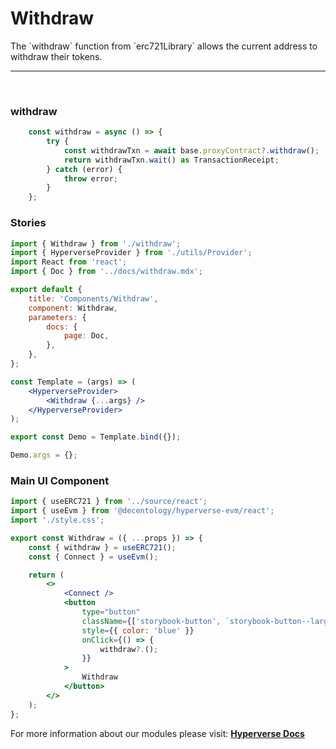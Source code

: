 # Withdraw

<p> The `withdraw` function from `erc721Library` allows the current address to withdraw their tokens. </p>

---

<br>

### withdraw

```jsx
	const withdraw = async () => {
		try {
			const withdrawTxn = await base.proxyContract?.withdraw();
			return withdrawTxn.wait() as TransactionReceipt;
		} catch (error) {
			throw error;
		}
	};
```

### Stories

```jsx
import { Withdraw } from './withdraw';
import { HyperverseProvider } from './utils/Provider';
import React from 'react';
import { Doc } from '../docs/withdraw.mdx';

export default {
	title: 'Components/Withdraw',
	component: Withdraw,
	parameters: {
		docs: {
			page: Doc,
		},
	},
};

const Template = (args) => (
	<HyperverseProvider>
		<Withdraw {...args} />
	</HyperverseProvider>
);

export const Demo = Template.bind({});

Demo.args = {};
```

### Main UI Component

```jsx
import { useERC721 } from '../source/react';
import { useEvm } from '@decentology/hyperverse-evm/react';
import './style.css';

export const Withdraw = ({ ...props }) => {
	const { withdraw } = useERC721();
	const { Connect } = useEvm();

	return (
		<>
			<Connect />
			<button
				type="button"
				className={['storybook-button', `storybook-button--large`].join(' ')}
				style={{ color: 'blue' }}
				onClick={() => {
					withdraw?.();
				}}
			>
				Withdraw
			</button>
		</>
	);
};
```

For more information about our modules please visit: [**Hyperverse Docs**](docs.hyperverse.dev)
